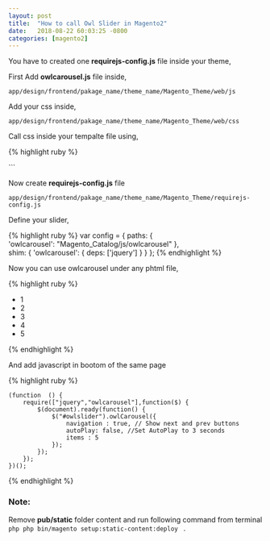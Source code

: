 ```yaml
---
layout: post
title:  "How to call Owl Slider in Magento2"
date:   2018-08-22 60:03:25 -0800
categories: [magento2]
---
```



You have to created one **requirejs-config.js** file inside your theme,

First Add **owlcarousel.js** file inside,

```
app/design/frontend/pakage_name/theme_name/Magento_Theme/web/js
```

Add your css inside,

```
app/design/frontend/pakage_name/theme_name/Magento_Theme/web/css
```
Call css inside your tempalte file using,

{% highlight ruby %}
<link rel="stylesheet" type="text/css" href="<?php echo $block->getViewFileUrl('Magento_Catalog::css/owlcarousel.css')?>">
```

Now create **requirejs-config.js** file

```
app/design/frontend/pakage_name/theme_name/Magento_Theme/requirejs-config.js
```

Define your slider,

{% highlight ruby %}
var config = {
    paths: {            
            'owlcarousel': "Magento_Catalog/js/owlcarousel"
        },   
    shim: {
        'owlcarousel': {
            deps: ['jquery']
        }
    }
};
{% endhighlight %}


Now you can use owlcarousel under any phtml file,

{% highlight ruby %}
<div class="products list items product-items owlslider">
   <ul>
     <li>1</li>
     <li>2</li>
     <li>3</li>
     <li>4</li>
     <li>5</li>       
  </ul>
</div>
{% endhighlight %}

And add javascript in bootom of the same page

{% highlight ruby %}

    (function  () {
        require(["jquery","owlcarousel"],function($) {
            $(document).ready(function() {
                $("#owlslider").owlCarousel({
                    navigation : true, // Show next and prev buttons
                    autoPlay: false, //Set AutoPlay to 3 seconds 
                    items : 5
                });
            });
        });
    })();
{% endhighlight %}


### Note:

Remove **pub/static** folder content and run following command from terminal ```php php bin/magento setup:static-content:deploy ``` .



